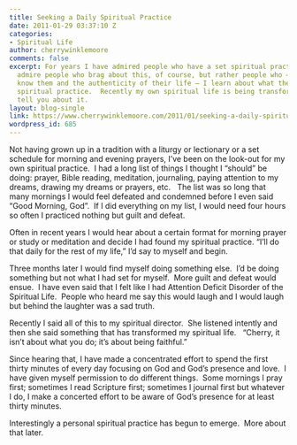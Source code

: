 ```yaml
---
title: Seeking a Daily Spiritual Practice
date: 2011-01-29 03:37:10 Z
categories:
- Spiritual Life
author: cherrywinklemoore
comments: false
excerpt: For years I have admired people who have a set spiritual practice.  I don’t
  admire people who brag about this, of course, but rather people who – as I get to
  know them and the authenticity of their life – I learn about what they do as a regular
  spiritual practice.  Recently my own spiritual life is being transformed.  Let me
  tell you about it.
layout: blog-single
link: https://www.cherrywinklemoore.com/2011/01/seeking-a-daily-spiritual-practice/
wordpress_id: 685
---
```


Not having grown up in a tradition with a liturgy or lectionary or a set schedule for morning and evening prayers, I’ve been on the look-out for my own spiritual practice.  I had a long list of things I thought I “should” be doing: prayer, Bible reading, meditation, journaling, paying attention to my dreams, drawing my dreams or prayers, etc.   The list was so long that many mornings I would feel defeated and condemned before I even said “Good Morning, God”.  If I did everything on my list, I would need four hours so often I practiced nothing but guilt and defeat.

Often in recent years I would hear about a certain format for morning prayer or study or meditation and decide I had found my spiritual practice. “I’ll do that daily for the rest of my life,” I’d say to myself and begin.

Three months later I would find myself doing something else.  I’d be doing something but not what I had set for myself.  More guilt and defeat would ensue.  I have even said that I felt like I had Attention Deficit Disorder of the Spiritual Life.  People who heard me say this would laugh and I would laugh but behind the laughter was a sad truth.

Recently I said all of this to my spiritual director.  She listened intently and then she said something that has transformed my spiritual life.   “Cherry, it isn’t about what you do; it’s about being faithful.”

Since hearing that, I have made a concentrated effort to spend the first thirty minutes of every day focusing on God and God’s presence and love.  I have given myself permission to do different things.  Some mornings I pray first; sometimes I read Scripture first; sometimes I journal first but whatever I do, I make a concerted effort to be aware of God’s presence for at least thirty minutes.

Interestingly a personal spiritual practice has begun to emerge.  More about that later.

